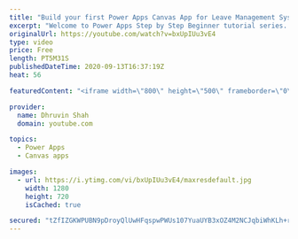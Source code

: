 ```yaml
---
title: "Build your first Power Apps Canvas App for Leave Management System"
excerpt: "Welcome to Power Apps Step by Step Beginner tutorial series. My self Dhruvin Shah you are watching the 8th part of the Power Apps Beginner Series. During this chapter, we will talk about the project requirement to build a standalone canvas app in detail which will help you to understand the concepts"
originalUrl: https://youtube.com/watch?v=bxUpIUu3vE4
type: video
price: Free
length: PT5M31S
publishedDateTime: 2020-09-13T16:37:19Z
heat: 56

featuredContent: "<iframe width=\"800\" height=\"500\" frameborder=\"0\" src=\"https://www.youtube.com/embed/bxUpIUu3vE4\" allow=\"accelerometer; autoplay; encrypted-media; gyroscope; picture-in-picture\" allowfullscreen></iframe>"

provider:
  name: Dhruvin Shah
  domain: youtube.com

topics:
  - Power Apps
  - Canvas apps

images:
  - url: https://i.ytimg.com/vi/bxUpIUu3vE4/maxresdefault.jpg
    width: 1280
    height: 720
    isCached: true

secured: "tZfIZGKWPUBN9pDroyQlUwHFqspwPWUs107YuaUYB3xOZ4M2NCJqbiWhKLh+rrhyypZzBHg131uvezaLhHCWRNc3HI653g4IgO0V5m9kD3BQaRmewpPteRK2Op5W7rlETIrzOmR5j5w+CRkHVyIEx9LFuUB+JryQWJX55yARGNOkGNJB8FUOJBnyLpDA8R8NvrHn2ZX/l74KBhJLqs4OrT0efKVkRGdXehXo6sG4/s0PtxL7Bg3bP+9i6YAdaceeg3awpEKsoxaImntmZOz3Fh/D+HQe9F9eTNsDN9e1G9UCuACp6Yj6HN1pYujo7CWDN4qXN+vaRem0pEYbT6A/NPV68N22v8RlqO3qJg6vzm4GbE4c9ABfkP7yV/p0L4qKUFC13kQeugWY0RDx0DuWrZqXi4Nm6N+o27n8VxLPCfs=;erbs3Ivn1TAFaELgpXIB4g=="
---
```


